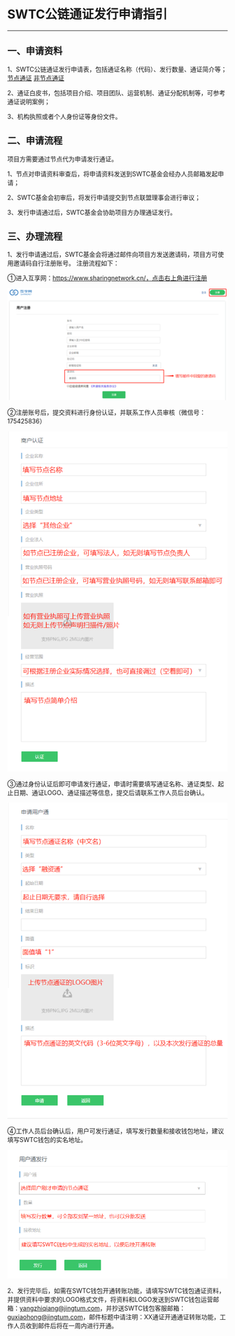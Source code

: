 # SWTC公链通证发行申请指引

***

## 一、申请资料

1、SWTC公链通证发行申请表，包括通证名称（代码）、发行数量、通证简介等；[节点通证](./tokenapply1.doc) [非节点通证](./tokenapply.doc)

2、通证白皮书，包括项目介绍、项目团队、运营机制、通证分配机制等，可参考通证说明案例；

3、机构执照或者个人身份证等身份文件。

## 二、申请流程

项目方需要通过节点代为申请发行通证。

1、节点对申请资料审查后，将申请资料发送到SWTC基金会经办人员邮箱发起申请；

2、SWTC基金会初审后，将发行申请提交到节点联盟理事会进行审议；

3、发行申请通过后，SWTC基金会协助项目方办理通证发行。

## 三、办理流程

1、发行申请通过后，SWTC基金会将通过邮件向项目方发送邀请码，项目方可使用邀请码自行注册账号。
注册流程如下：

①进入互享网：https://www.sharingnetwork.cn/，点击右上角进行注册

![avatar](./pic/register.png)

②注册账号后，提交资料进行身份认证，并联系工作人员审核（微信号：175425836）

![avatar](./pic/verify.png)

③通过身份认证后即可申请发行通证，申请时需要填写通证名称、通证类型、起止日期、通证LOGO、通证描述等信息，提交后请联系工作人员后台确认。

![avatar](./pic/apply-tum.png)

④工作人员后台确认后，用户可发行通证，填写发行数量和接收钱包地址，建议填写SWTC钱包的实名地址。

![avatar](./pic/issue-tum.png)

2、发行完毕后，如需在SWTC钱包开通转账功能，请填写SWTC钱包通证资料，并提供资料中要求的LOGO格式文件，将资料和LOGO发送到SWTC钱包运营邮箱：yangzhiqiang@jingtum.com，并抄送SWTC钱包客服邮箱：guxiaohong@jingtum.com，邮件标题中请注明：XX通证开通通证转账功能，工作人员收到邮件后将在一周内进行开通。
